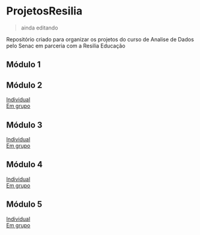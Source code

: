# **ProjetosResilia**  
> ainda editando

Repositório criado para organizar os projetos do curso de Analise de Dados pelo Senac em parceria com a Resilia Educação


## Módulo 1
[]()

## Módulo 2  
[Individual](https://github.com/henrique-esilva/trab_individual_2)  
[Em grupo](https://github.com/lastfirefly/ProjetoGrupo_Mod2)

## Módulo 3  
[Individual](https://github.com/henrique-esilva/projeto_individual_M3)  
[Em grupo](https://github.com/henrique-esilva/projeto_grupo_M3)

## Módulo 4
[Individual](https://github.com/henrique-esilva/projeto_individual_M4)  
[Em grupo](https://github.com/stephmartinni/Projeto-em-Grupo---M-dulo-4)

## Módulo 5
[Individual](https://github.com/henrique-esilva/projeto_individual_M5)  
[Em grupo](https://github.com/lastfirefly/Cryptocurrency)
